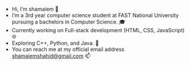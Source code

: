 - Hi, I’m shamaiem 👋
- I’m a 3rd year computer science student at FAST National University pursuing a bachelors in Computer Science. 🎓
- Currently working on Full-stack development (HTML, CSS, JavaScript) 🌐
- Exploring C++, Python, and Java. 🌱
- You can reach me at my official email address shamaiemshahid@gmail.com 📫 

<!---
shamaiem/shamaiem is a ✨ special ✨ repository because its `README.md` (this file) appears on your GitHub profile.
You can click the Preview link to take a look at your changes.
--->
